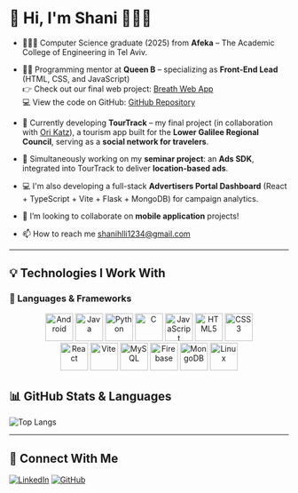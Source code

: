 # 👋 Hi, I'm Shani 👩🏻‍💻

- 👩🏻‍🎓 Computer Science graduate (2025) from **Afeka** – The Academic College of Engineering in Tel Aviv.
- 👩‍🏫 Programming mentor at **Queen B** – specializing as **Front-End Lead** (HTML, CSS, and JavaScript)  
  👉 Check out our final web project: [Breath Web App](https://shanihalali.github.io/Breath_Web_App.github.io/index.html)  
  💻 View the code on GitHub: [GitHub Repository](https://github.com/ShaniHalali/Breath_Web_App.github.io)
- 🧭 Currently developing **TourTrack** – my final project (in collaboration with [Ori Katz](https://github.com/orikatz99)), a tourism app built for the **Lower Galilee Regional Council**, serving as a **social network for travelers**.
- 📱 Simultaneously working on my **seminar project**: an **Ads SDK**, integrated into TourTrack to deliver **location-based ads**.
- 💻 I'm also developing a full-stack **Advertisers Portal Dashboard** (React + TypeScript + Vite + Flask + MongoDB) for campaign analytics.
- 👯 I’m looking to collaborate on **mobile application** projects!
  
- 📫 How to reach me shanihlli1234@gmail.com



---

## 💡 Technologies I Work With

### 🧩 Languages & Frameworks

<div align="center">  
  <a href="https://www.android.com/intl/en_in/" target="_blank"><img src="https://upload.wikimedia.org/wikipedia/commons/e/ea/Android_logo_2023_%28stacked%29.svg" alt="Android" height="50" /></a>
  <a href="https://www.java.com/" target="_blank"><img src="https://profilinator.rishav.dev/skills-assets/java-original-wordmark.svg" alt="Java" height="50" /></a>
  <a href="https://www.python.org/" target="_blank"><img src="https://profilinator.rishav.dev/skills-assets/python-original.svg" alt="Python" height="50" /></a>
  <a href="https://www.cprogramming.com/" target="_blank"><img src="https://profilinator.rishav.dev/skills-assets/c-original.svg" alt="C" height="50" /></a>
  <a href="https://developer.mozilla.org/en-US/docs/Web/JavaScript" target="_blank"><img src="https://profilinator.rishav.dev/skills-assets/javascript-original.svg" alt="JavaScript" height="50" /></a>
  <a href="https://developer.mozilla.org/en-US/docs/Web/HTML" target="_blank"><img src="https://profilinator.rishav.dev/skills-assets/html5-original-wordmark.svg" alt="HTML5" height="50" /></a>
  <a href="https://developer.mozilla.org/en-US/docs/Web/CSS" target="_blank"><img src="https://profilinator.rishav.dev/skills-assets/css3-original-wordmark.svg" alt="CSS3" height="50" /></a>
</div>

<div align="center">
  <a href="https://reactjs.org/" target="_blank"><img src="https://profilinator.rishav.dev/skills-assets/react-original-wordmark.svg" alt="React" height="50" /></a>
  <a href="https://vitejs.dev/" target="_blank"><img src="https://vitejs.dev/logo.svg" alt="Vite" height="50" /></a>
  <a href="https://www.mysql.com/" target="_blank"><img src="https://profilinator.rishav.dev/skills-assets/mysql-original-wordmark.svg" alt="MySQL" height="50" /></a>
  <a href="https://firebase.google.com/" target="_blank"><img src="https://upload.wikimedia.org/wikipedia/commons/f/fd/Firebase_Logo_%28No_wordmark%29_%282024-%29.svg" alt="Firebase" height="50" /></a>
  <a href="https://www.mongodb.com/" target="_blank"><img src="https://profilinator.rishav.dev/skills-assets/mongodb-original-wordmark.svg" alt="MongoDB" height="50" /></a>
  <a href="https://www.linux.org/" target="_blank"><img src="https://profilinator.rishav.dev/skills-assets/linux-original.svg" alt="Linux" height="50" /></a>
</div>


## 📊 GitHub Stats & Languages

![Top Langs](https://github-readme-stats.vercel.app/api/top-langs/?username=ShaniHalali&layout=compact&langs_count=8&theme=tokyoday)

---

## 🔗 Connect With Me

<a href="https://www.linkedin.com/in/shani-halali-4b3643333/" target="_blank"><img src="https://img.shields.io/badge/linkedin-%231E77B5.svg?&style=for-the-badge&logo=linkedin&logoColor=white" alt="LinkedIn" /></a>
<a href="https://github.com/ShaniHalali" target="_blank"><img src="https://img.shields.io/badge/github-%2324292e.svg?&style=for-the-badge&logo=github&logoColor=white" alt="GitHub" /></a>
